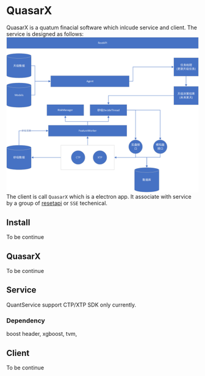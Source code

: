 # QuasarX

QuasarX is a quatum finacial software which inlcude service and client. The service is designed as follows:  
![service](doc/serivce.png)
The client is call `QuasarX` which is a electron app. It associate with service by  a group of [resetapi](doc/restapi.yaml) or `SSE` techenical.

## Install
To be continue  
## QuasarX
To be continue  

## Service  
QuantService support CTP/XTP SDK only currently.  
### Dependency
boost header, xgboost, tvm, 

## Client  
To be continue  

